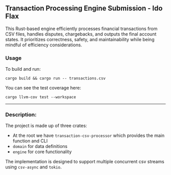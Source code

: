  
## Transaction Processing Engine Submission - Ido Flax
This Rust-based engine efficiently processes financial transactions from CSV files, handles disputes, chargebacks, and outputs the final account states. It prioritizes correctness, safety, and maintainability while being mindful of efficiency considerations.

### Usage

To build and run:
```shell
cargo build && cargo run -- transactions.csv
```

You can see the test coverage here:
```shell
cargo llvm-cov test --workspace
```
---
### Description:
The project is made up of three crates: 
- At the root we have `transaction-csv-processor` which provides the main function and CLI
- `domain` for data definitions
- `engine` for core functionality

The implementation is designed to support multiple concurrent csv streams using `csv-async` and `tokio`.
